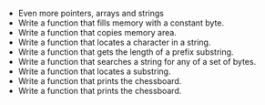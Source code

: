  - Even more pointers, arrays and strings
- Write a function that fills memory with a constant byte.
- Write a function that copies memory area.
- Write a function that locates a character in a string.
- Write a function that gets the length of a prefix substring.
- Write a function that searches a string for any of a set of bytes.
- Write a function that locates a substring.
- Write a function that prints the chessboard.
- Write a function that prints the chessboard.
